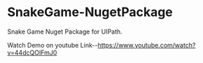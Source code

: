 # SnakeGame-NugetPackage
Snake Game Nuget Package for UIPath.

Watch Demo on youtube
Link--https://www.youtube.com/watch?v=44dcQOIFmJ0
